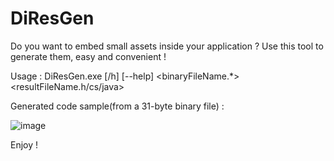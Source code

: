 # DiResGen
Do you want to embed small assets inside your application ? Use this tool to generate them, easy and convenient ! 

Usage :
DiResGen.exe [/h] [--help] <binaryFileName.*> <resultFileName.h/cs/java>

Generated code sample(from a 31-byte binary file) :

![image](https://github.com/JohnDBV/DiResGen/assets/36071862/67527e62-7b03-4672-b8d9-94d1248775ba)

Enjoy !

